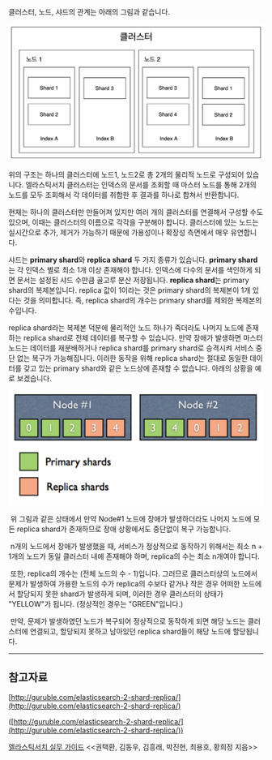클러스터, 노드, 샤드의 관계는 아래의 그림과 같습니다.

![cluster](./images/cluster.png)

위의 구조는 하나의 클러스터에 노드1, 노드2로 총 2개의 물리적 노드로 구성되어 있습니다. 엘라스틱서치 클러스터는 인덱스의 문서를 조회할 때 마스터 노드를 통해 2개의 노드를 모두 조회해서 각 데이터를 취합한 후 결과를 하나로 합쳐서 반환합니다.

현재는 하나의 클러스터만 만들어져 있지만 여러 개의 클러스터를 연결해서 구성할 수도 있으며, 이때는 클러스터의 이름으로 각각을 구분해야 합니다. 클러스터에 있는 노드는 실시간으로 추가, 제거가 가능하기 때문에 가용성이나 확장성 측면에서 매우 유연합니다.

샤드는 **primary shard**와 **replica shard** 두 가지 종류가 있습니다. **primary shard**는 각 인덱스 별로 최소 1개 이상 존재해야 합니다. 인덱스에 다수의 문서를 색인하게 되면 문서는 설정된 샤드 수만큼 골고루 분산 저장됩니다. **replica shard**는 primary shard의 복제본입니다. replica 값이 1이라는 것은 primary shard의 복제본이 1개 있다는 것을 의미합니다. 즉, replica shard의 개수는 primary shard를 제외한 복제본의 수입니다.

replica shard라는 복제본 덕분에 물리적인 노드 하나가 죽더라도 나머지 노드에 존재하는 replica shard로 전체 데이터를 복구할 수 있습니다. 만약 장애가 발생하면 마스터 노드는 데이터를 재분배하거나 replica shard를 primary shard로 승격시켜 서비스 중단 없는 복구가 가능해집니다. 이러한 동작을 위해 replica shard는 절대로 동일한 데이터를 갖고 있는 primary shard와 같은 노드상에 존재할 수 없습니다. 아래의 상황을 예로 보겠습니다.

![shard](./images/shard.png)

 위 그림과 같은 상태에서 만약 Node#1 노드에 장애가 발생하더라도 나머지 노드에 모든 replica shard가 존재하므로 장애 상황에서도 중단없이 복구 가능합니다.

 n개의 노드에서 장애가 발생했을 때, 서비스가 정상적으로 동작하기 위해서는 최소 n + 1개의 노드가 동일 클러스터 내에 존재해야 하며, replica의 수는 최소 n개여야 합니다.

 또한, replica의 개수는 (전체 노드의 수 - 1)입니다. 그러므로 클러스터상의 노드에서 문제가 발생하여 가용한 노드의 수가 replica의 수보다 같거나 작은 경우 어떠한 노드에서 할당되지 못한 shard가 발생하게 되며, 이러한 경우 클러스터의 상태가 "YELLOW"가 됩니다. (정상적인 경우는 "GREEN"입니다.)

 만약, 문제가 발생하였던 노드가 복구되어 정상적으로 동작하게 되면 해당 노드는 클러스터에 연결되고, 할당되지 못하고 남아있던 replica shard들이 해당 노드에 할당됩니다.

---

## 참고자료

[http://guruble.com/elasticsearch-2-shard-replica/](http://guruble.com/elasticsearch-2-shard-replica/)

([http://guruble.com/elasticsearch-2-shard-replica/](http://guruble.com/elasticsearch-2-shard-replica/))

[엘라스틱서치 실무 가이드](http://www.kyobobook.co.kr/product/detailViewKor.laf?ejkGb=KOR&mallGb=KOR&barcode=9791158391485&orderClick=LEa&Kc=) <<권택환, 김동우, 김흥래, 박진현, 최용호, 황희정 지음>>